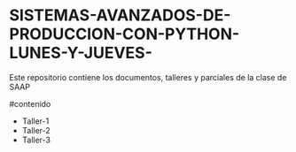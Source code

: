 # SISTEMAS-AVANZADOS-DE-PRODUCCION-CON-PYTHON-LUNES-Y-JUEVES-
Este repositorio contiene los documentos, talleres y parciales de la clase de SAAP 

#contenido
* Taller-1
* Taller-2
* Taller-3




